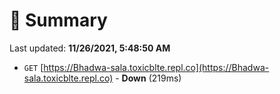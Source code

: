# 📖 Summary
Last updated: **11/26/2021, 5:48:50 AM**

- `GET` [https://Bhadwa-sala.toxicblte.repl.co](https://Bhadwa-sala.toxicblte.repl.co) - **Down** (219ms)
